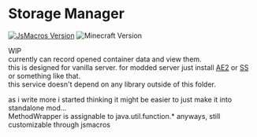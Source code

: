 # Storage Manager
<p align="left">
  <a href="https://github.com/JsMacros/JsMacros/actions/runs/5873314604"><img src="https://img.shields.io/badge/JsMacros-1.9.0_beta-orange.svg" alt="JsMacros Version"/></a>
  <img src="https://img.shields.io/badge/Minecraft-1.20.1_Fabric-brightgreen.svg" alt="Minecraft Version"/>
</p>

WIP  
currently can record opened container data and view them.  
this is designed for vanilla server. for modded server just install [AE2](https://modrinth.com/mod/ae2) or [SS](https://modrinth.com/mod/toms-storage) or something like that.  
this service doesn't depend on any library outside of this folder.  

as i write more i started thinking it might be easier to just make it into standalone mod...  
MethodWrapper is assignable to java.util.function.* anyways, still customizable through jsmacros